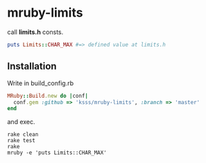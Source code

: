 # mruby-limits

call **limits.h** consts.

```ruby
puts Limits::CHAR_MAX #=> defined value at limits.h
```

## Installation

Write in build_config.rb

```ruby
MRuby::Build.new do |conf|
  conf.gem :github => 'ksss/mruby-limits', :branch => 'master'
end
```

and exec.

```
rake clean
rake test
rake
mruby -e 'puts Limits::CHAR_MAX'
```
